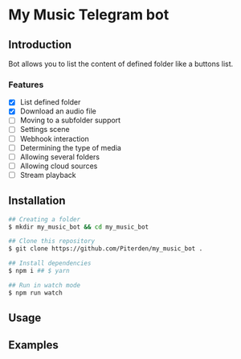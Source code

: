 # My Music Telegram bot

## Introduction

Bot allows you to list the content of defined folder like a buttons list.

### Features

- [x] List defined folder
- [x] Download an audio file
- [ ] Moving to a subfolder support
- [ ] Settings scene
- [ ] Webhook interaction
- [ ] Determining the type of media
- [ ] Allowing several folders
- [ ] Allowing cloud sources
- [ ] Stream playback

## Installation

```bash
## Creating a folder
$ mkdir my_music_bot && cd my_music_bot

## Clone this repository
$ git clone https://github.com/Piterden/my_music_bot .

## Install dependencies
$ npm i ## $ yarn

## Run in watch mode
$ npm run watch
```

## Usage

## Examples
